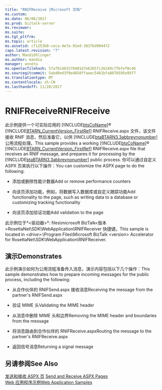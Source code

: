 ```yaml
---
title: "RNIFReceive |Microsoft 文档"
ms.custom: 
ms.date: 06/08/2017
ms.prod: biztalk-server
ms.reviewer: 
ms.suite: 
ms.tgt_pltfrm: 
ms.topic: article
ms.assetid: cf1253b0-ceca-4e7a-91ed-3837bd904472
caps.latest.revision: "7"
author: MandiOhlinger
ms.author: mandia
manager: anneta
ms.openlocfilehash: 57af8140157b901d7e6265fc26249c7fbfef0c46
ms.sourcegitcommit: 5abd0ed3f9e4858ffaaec5481bfa8878595e95f7
ms.translationtype: MT
ms.contentlocale: zh-CN
ms.lasthandoff: 11/28/2017
---
```

# <a name="rnifreceive"></a><span data-ttu-id="6cee7-102">RNIFReceive</span><span class="sxs-lookup"><span data-stu-id="6cee7-102">RNIFReceive</span></span>
<span data-ttu-id="6cee7-103">此示例提供一个可实际应用的 [!INCLUDE[btsCoName](../../includes/btsconame-md.md)]® [!INCLUDE[BTARN_CurrentVersion_FirstRef](../../includes/btarn-currentversion-firstref-md.md)] RNIFReceive.aspx 文件，该文件接收 RNIF 消息，然后准备它，以供 [!INCLUDE[btaBTARN3.3abbrevnonumber](../../includes/btabtarn3-3abbrevnonumber-md.md)] 公用流程处理。</span><span class="sxs-lookup"><span data-stu-id="6cee7-103">This sample provides a working [!INCLUDE[btsCoName](../../includes/btsconame-md.md)]® [!INCLUDE[BTARN_CurrentVersion_FirstRef](../../includes/btarn-currentversion-firstref-md.md)] RNIFReceive.aspx file that receives an RNIF message, and prepares it for processing by the [!INCLUDE[btaBTARN3.3abbrevnonumber](../../includes/btabtarn3-3abbrevnonumber-md.md)] public process.</span></span> <span data-ttu-id="6cee7-104">你可以通过自定义 ASPX 页来执行以下操作：</span><span class="sxs-lookup"><span data-stu-id="6cee7-104">You can customize the ASPX page to do the following:</span></span>  
  
-   <span data-ttu-id="6cee7-105">添加或删除性能计数器</span><span class="sxs-lookup"><span data-stu-id="6cee7-105">Add or remove performance counters</span></span>  
  
-   <span data-ttu-id="6cee7-106">向该页添加功能，例如，将数据写入数据库或自定义跟踪功能</span><span class="sxs-lookup"><span data-stu-id="6cee7-106">Add functionality to the page, such as writing data to a database or customizing tracking functionality</span></span>  
  
-   <span data-ttu-id="6cee7-107">向该页添加验证功能</span><span class="sxs-lookup"><span data-stu-id="6cee7-107">Add validation to the page</span></span>  
  
 <span data-ttu-id="6cee7-108">此示例位于*\<驱动器\>*: files\microsoft BizTalk\<版本\>RosettaNet\SDK\WebApplication\RNIFReceiver 快捷键。</span><span class="sxs-lookup"><span data-stu-id="6cee7-108">This sample is located in *\<drive\>*:\Program Files\Microsoft BizTalk \<version\> Accelerator for RosettaNet\SDK\WebApplication\RNIFReceiver.</span></span>  
  
## <a name="demonstrates"></a><span data-ttu-id="6cee7-109">演示</span><span class="sxs-lookup"><span data-stu-id="6cee7-109">Demonstrates</span></span>  
 <span data-ttu-id="6cee7-110">此示例演示如何为公用流程准备传入消息，演示内容包括以下几个操作：</span><span class="sxs-lookup"><span data-stu-id="6cee7-110">This sample demonstrates how to prepare incoming messages for the public process, including the following:</span></span>  
  
-   <span data-ttu-id="6cee7-111">从合作伙伴的 RNIFSend.aspx 接收消息</span><span class="sxs-lookup"><span data-stu-id="6cee7-111">Receiving the message from the partner's RNIFSend.aspx</span></span>  
  
-   <span data-ttu-id="6cee7-112">验证 MIME 头</span><span class="sxs-lookup"><span data-stu-id="6cee7-112">Validating the MIME header</span></span>  
  
-   <span data-ttu-id="6cee7-113">从消息中删除 MIME 头和边界</span><span class="sxs-lookup"><span data-stu-id="6cee7-113">Removing the MIME header and boundaries from the message</span></span>  
  
-   <span data-ttu-id="6cee7-114">将消息路由到合作伙伴的 RNIFReceive.aspx</span><span class="sxs-lookup"><span data-stu-id="6cee7-114">Routing the message to the partner's RNIFReceive.aspx</span></span>  
  
-   <span data-ttu-id="6cee7-115">返回信号消息</span><span class="sxs-lookup"><span data-stu-id="6cee7-115">Returning a signal message</span></span>  
  
## <a name="see-also"></a><span data-ttu-id="6cee7-116">另请参阅</span><span class="sxs-lookup"><span data-stu-id="6cee7-116">See Also</span></span>  
 <span data-ttu-id="6cee7-117">[发送和接收 ASPX 页](../../adapters-and-accelerators/accelerator-rosettanet/send-and-receive-aspx-pages.md) </span><span class="sxs-lookup"><span data-stu-id="6cee7-117">[Send and Receive ASPX Pages](../../adapters-and-accelerators/accelerator-rosettanet/send-and-receive-aspx-pages.md) </span></span>  
 [<span data-ttu-id="6cee7-118">Web 应用程序示例</span><span class="sxs-lookup"><span data-stu-id="6cee7-118">Web Application Samples</span></span>](../../adapters-and-accelerators/accelerator-rosettanet/web-application-samples.md)